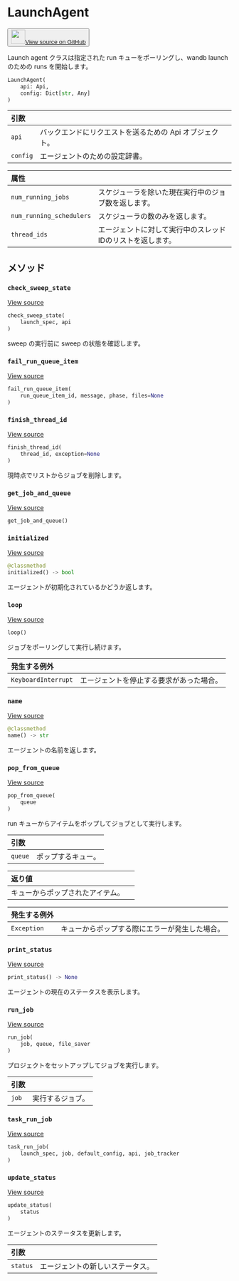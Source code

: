 
# LaunchAgent

<p><button style={{display: 'flex', alignItems: 'center', backgroundColor: 'white', border: '1px solid #ddd', padding: '10px', borderRadius: '6px', cursor: 'pointer', boxShadow: '0 2px 3px rgba(0,0,0,0.1)', transition: 'all 0.3s'}}><a href='https://www.github.com/wandb/wandb/tree/v0.17.1/wandb/sdk/launch/agent/agent.py#L164-L918' style={{fontSize: '1.2em', display: 'flex', alignItems: 'center'}}><img src='https://github.githubassets.com/images/modules/logos_page/GitHub-Mark.png' height='32px' width='32px' style={{marginRight: '10px'}}/>View source on GitHub</a></button></p>

Launch agent クラスは指定された run キューをポーリングし、wandb launch のための runs を開始します。

```python
LaunchAgent(
    api: Api,
    config: Dict[str, Any]
)
```

| 引数 |  |
| :--- | :--- |
|  `api` |  バックエンドにリクエストを送るための Api オブジェクト。 |
|  `config` |  エージェントのための設定辞書。 |

| 属性 |  |
| :--- | :--- |
|  `num_running_jobs` | スケジューラを除いた現在実行中のジョブ数を返します。 |
|  `num_running_schedulers` | スケジューラの数のみを返します。 |
|  `thread_ids` | エージェントに対して実行中のスレッドIDのリストを返します。 |

## メソッド

### `check_sweep_state`

[View source](https://www.github.com/wandb/wandb/tree/v0.17.1/wandb/sdk/launch/agent/agent.py#L780-L797)

```python
check_sweep_state(
    launch_spec, api
)
```

sweep の実行前に sweep の状態を確認します。

### `fail_run_queue_item`

[View source](https://www.github.com/wandb/wandb/tree/v0.17.1/wandb/sdk/launch/agent/agent.py#L295-L304)

```python
fail_run_queue_item(
    run_queue_item_id, message, phase, files=None
)
```

### `finish_thread_id`

[View source](https://www.github.com/wandb/wandb/tree/v0.17.1/wandb/sdk/launch/agent/agent.py#L414-L507)

```python
finish_thread_id(
    thread_id, exception=None
)
```

現時点でリストからジョブを削除します。

### `get_job_and_queue`

[View source](https://www.github.com/wandb/wandb/tree/v0.17.1/wandb/sdk/launch/agent/agent.py#L902-L909)

```python
get_job_and_queue()
```

### `initialized`

[View source](https://www.github.com/wandb/wandb/tree/v0.17.1/wandb/sdk/launch/agent/agent.py#L190-L193)

```python
@classmethod
initialized() -> bool
```

エージェントが初期化されているかどうか返します。

### `loop`

[View source](https://www.github.com/wandb/wandb/tree/v0.17.1/wandb/sdk/launch/agent/agent.py#L570-L651)

```python
loop()
```

ジョブをポーリングして実行し続けます。

| 発生する例外 |  |
| :--- | :--- |
|  `KeyboardInterrupt` |  エージェントを停止する要求があった場合。 |

### `name`

[View source](https://www.github.com/wandb/wandb/tree/v0.17.1/wandb/sdk/launch/agent/agent.py#L180-L188)

```python
@classmethod
name() -> str
```

エージェントの名前を返します。

### `pop_from_queue`

[View source](https://www.github.com/wandb/wandb/tree/v0.17.1/wandb/sdk/launch/agent/agent.py#L338-L361)

```python
pop_from_queue(
    queue
)
```

run キューからアイテムをポップしてジョブとして実行します。

| 引数 |  |
| :--- | :--- |
|  `queue` |  ポップするキュー。 |

| 返り値 |  |
| :--- | :--- |
|  キューからポップされたアイテム。 |

| 発生する例外 |  |
| :--- | :--- |
|  `Exception` |  キューからポップする際にエラーが発生した場合。 |

### `print_status`

[View source](https://www.github.com/wandb/wandb/tree/v0.17.1/wandb/sdk/launch/agent/agent.py#L363-L379)

```python
print_status() -> None
```

エージェントの現在のステータスを表示します。

### `run_job`

[View source](https://www.github.com/wandb/wandb/tree/v0.17.1/wandb/sdk/launch/agent/agent.py#L509-L539)

```python
run_job(
    job, queue, file_saver
)
```

プロジェクトをセットアップしてジョブを実行します。

| 引数 |  |
| :--- | :--- |
|  `job` |  実行するジョブ。 |

### `task_run_job`

[View source](https://www.github.com/wandb/wandb/tree/v0.17.1/wandb/sdk/launch/agent/agent.py#L654-L686)

```python
task_run_job(
    launch_spec, job, default_config, api, job_tracker
)
```

### `update_status`

[View source](https://www.github.com/wandb/wandb/tree/v0.17.1/wandb/sdk/launch/agent/agent.py#L381-L392)

```python
update_status(
    status
)
```

エージェントのステータスを更新します。

| 引数 |  |
| :--- | :--- |
|  `status` |  エージェントの新しいステータス。 |